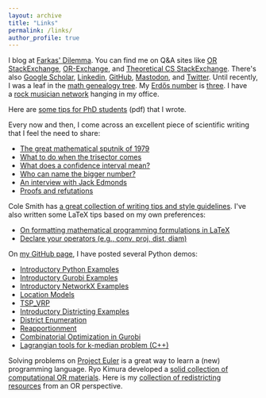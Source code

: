 ```yaml
---
layout: archive
title: "Links"
permalink: /links/
author_profile: true
---
```


I blog at [Farkas' Dilemma](https://farkasdilemma.wordpress.com/). You can find me on Q&A sites like [OR StackExchange](https://or.stackexchange.com/users/53/austin-buchanan), [OR-Exchange](https://www.or-exchange.org/users/572/austin-buchanan/), and [Theoretical CS StackExchange](http://cstheory.stackexchange.com/users/13056/austin-buchanan). There's also [Google Scholar](http://scholar.google.com/citations?user=2Jhj9SIAAAAJ&hl=en), [Linkedin](http://www.linkedin.com/pub/austin-buchanan/21/8a7/a98), [GitHub](https://github.com/AustinLBuchanan), [Mastodon](https://mas.to/@AustinLBuchanan), and [Twitter](https://twitter.com/AustinLBuchanan). Until recently, I was a leaf in the [math genealogy tree](https://genealogy.math.ndsu.nodak.edu/id.php?id=193868). My [Erdős number](https://en.wikipedia.org/wiki/Erd%C5%91s_number) is [three](http://www.ams.org/mathscinet/collaborationDistance.html). I have a [rock musician network](https://www.fastcompany.com/3031894/infographic-this-complicated-rock-chart-shows-how-your-favorite-bands-are-connected) hanging in my office.

Here are [some tips for PhD students](https://austinlbuchanan.github.io/files/Tips%20for%20PhD.pdf) (pdf) that I wrote.

Every now and then, I come across an excellent piece of scientific writing that I feel the need to share:
-   [The great mathematical sputnik of 1979](http://lpsdp.files.wordpress.com/2011/10/ellipsoid-stories.pdf)
-   [What to do when the trisector comes](http://web.mst.edu/~lmhall/WhatToDoWhenTrisectorComes.pdf)
-   [What does a confidence interval mean?](http://sober.philosophy.wisc.edu/course-materials/CM-ConfidenceInterval.pdf)
-   [Who can name the bigger number?](http://www.scottaaronson.com/writings/bignumbers.html)
-   [An interview with Jack Edmonds](http://www.mathopt.org/Optima-Issues/optima97.pdf)
-   [Proofs and refutations](https://math.berkeley.edu/~kpmann/Lakatos.pdf)

Cole Smith has [a great collection of writing tips and style guidelines](http://people.clemson.edu/~jcsmith/tips/Tips_Home.html). I've also written some LaTeX tips based on my own preferences:
-   [On formatting mathematical programming formulations in LaTeX](https://www.overleaf.com/read/fqkbtwdqnrzp#/43832922/)
-   [Declare your operators (e.g., conv, proj, dist, diam)](https://www.overleaf.com/read/rrfztchxcxxz#/41304234/)

On [my GitHub page](https://github.com/AustinLBuchanan), I have posted several Python demos:
-   [Introductory Python Examples](https://github.com/AustinLBuchanan/PythonDemos)
-   [Introductory Gurobi Examples](https://github.com/AustinLBuchanan/GurobiExamples)
-   [Introductory NetworkX Examples](https://github.com/AustinLBuchanan/NetworkX-Examples)
-   [Location Models](https://github.com/AustinLBuchanan/Location_Models)
-   [TSP_VRP](https://github.com/AustinLBuchanan/TSP_VRP)
-   [Introductory Districting Examples](https://github.com/AustinLBuchanan/Districting-Examples-2020)
-   [District Enumeration](https://github.com/AustinLBuchanan/District-Enumeration)
-   [Reapportionment](https://github.com/AustinLBuchanan/Reapportionment)
-   [Combinatorial Optimization in Gurobi](https://github.com/AustinLBuchanan/Combinatorial-Optimization-in-Gurobi)
-   [Lagrangian tools for k-median problem (C++)](https://github.com/AustinLBuchanan/kmedian)

Solving problems on [Project Euler](https://projecteuler.net/) is a great way to learn a (new) programming language. Ryo Kimura developed a [solid collection of computational OR materials](https://twitter.com/wjvanhoeve/status/1165984372945825792?s=20). Here is my [collection of redistricting resources](https://austinlbuchanan.github.io/OR-redistricting-resources/) from an OR perspective.

